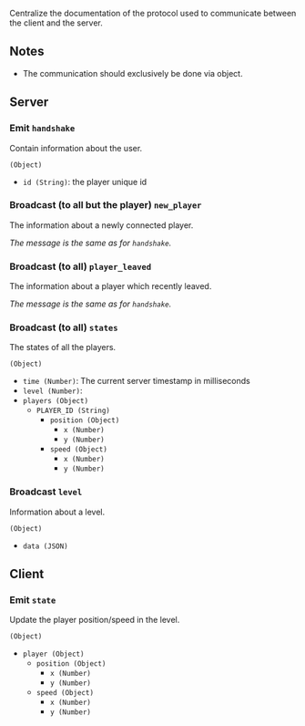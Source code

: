 Centralize the documentation of the protocol used to communicate between the
client and the server.


## Notes

- The communication should exclusively be done via object.


## Server

### Emit `handshake`

Contain information about the user.

`(Object)`
  - `id (String)`: the player unique id

### Broadcast (to all but the player) `new_player`

The information about a newly connected player.

_The message is the same as for `handshake`._

### Broadcast (to all) `player_leaved`

The information about a player which recently leaved.

_The message is the same as for `handshake`._

### Broadcast (to all) `states`

The states of all the players.

`(Object)`
  - `time (Number)`: The current server timestamp in milliseconds
  - `level (Number)`:
  - `players (Object)`
    - `PLAYER_ID (String)`
      - `position (Object)`
        - `x (Number)`
        - `y (Number)`
      - `speed (Object)`
        - `x (Number)`
        - `y (Number)`

### Broadcast `level`

Information about a level.

`(Object)`
  - `data (JSON)`


## Client

### Emit `state`

Update the player position/speed in the level.

`(Object)`
  - `player (Object)`
    - `position (Object)`
      - `x (Number)`
      - `y (Number)`
    - `speed (Object)`
      - `x (Number)`
      - `y (Number)`
